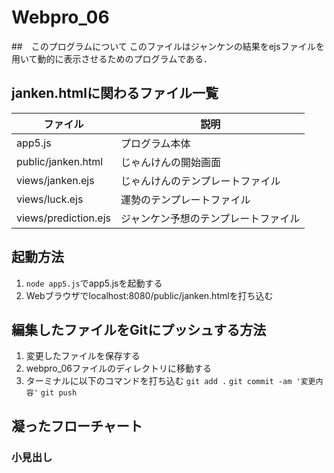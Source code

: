 # Webpro_06
##　このプログラムについて
このファイルはジャンケンの結果をejsファイルを用いて動的に表示させるためのプログラムである．

## janken.htmlに関わるファイル一覧
ファイル| 説明
-|- 
app5.js|プログラム本体
public/janken.html|じゃんけんの開始画面
views/janken.ejs|じゃんけんのテンプレートファイル
views/luck.ejs|運勢のテンプレートファイル
views/prediction.ejs|ジャンケン予想のテンプレートファイル


## 起動方法
1. ```node app5.js```でapp5.jsを起動する
1. Webブラウザでlocalhost:8080/public/janken.htmlを打ち込む

## 編集したファイルをGitにプッシュする方法
1. 変更したファイルを保存する
1. webpro_06ファイルのディレクトリに移動する
1. ターミナルに以下のコマンドを打ち込む
 ```git add .```
 ```git commit -am '変更内容'```
 ```git push```

## 凝ったフローチャート

### 小見出し
